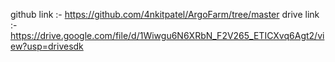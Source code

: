github link :- https://github.com/4nkitpatel/ArgoFarm/tree/master
drive link :- https://drive.google.com/file/d/1Wiwgu6N6XRbN_F2V265_ETICXvq6Agt2/view?usp=drivesdk 
